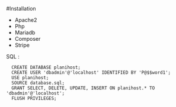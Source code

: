 #Installation

- Apache2
- Php
- Mariadb
- Composer
- Stripe

SQL : 

      CREATE DATABASE planihost;
      CREATE USER 'dbadmin'@'localhost' IDENTIFIED BY 'P@$$word1';
      USE planihost;
      SOURCE database.sql;
      GRANT SELECT, DELETE, UPDATE, INSERT ON planihost.* TO 'dbadmin'@'localhost';
      FLUSH PRIVILEGES;

